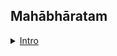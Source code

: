 ## Mahābhāratam

<details>

<summary><a href="https://en.wikipedia.org/wiki/Mahabharata">Intro</a></summary>

The **Mahābhāratam** is a timeless epic, a tapestry of human experience, and a profound reflection on the complexities of life. Spanning generations, it chronicles the tale of the Kuru dynasty, centered around the rivalry between two branches of a royal family—the noble **Pandavas** and the ambitious **Kauravas**—culminating in the cataclysmic **Kurukshetra war**.

At its heart, the Mahābhāratam is more than a story of kings and kingdoms. It delves into the eternal struggles of duty and desire, justice and power, loyalty and betrayal. It questions the moral fabric of human existence through its intricate characters: the unwavering **Dharma** of Yudhishthira, the indomitable strength of Bhima, the unfaltering archery of Arjuna, the enigmatic wisdom of Krishna, and the tragic heroism of Karna.

Interwoven with philosophical discourses, including the revered **Bhagavad Gītā**, the Mahābhāratam is a mirror to the soul, exploring profound themes of fate, free will, and the inexorable consequences of human actions. It paints a vivid picture of a world where dharma is tested at every turn and where the paths to righteousness are shadowed by personal ambition and societal norms.

Ultimately, the Mahābhāratam is not just a story—it is a revelation, a guide, and a quest for meaning in the grand theater of life. It reminds us that the pursuit of truth and the embrace of our human flaws are what make us eternal.

</details>